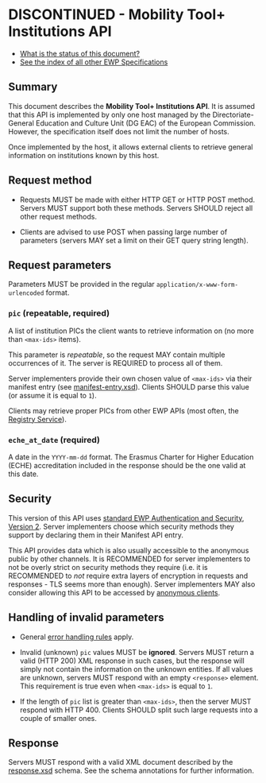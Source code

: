 DISCONTINUED - Mobility Tool+ Institutions API
==============================================

* [What is the status of this document?][statuses]
* [See the index of all other EWP Specifications][develhub]


Summary
-------

This document describes the **Mobility Tool+ Institutions API**.
It is assumed that this API is implemented by only one host managed by
the Directoriate-General Education and Culture Unit (DG EAC) of the European Commission.
However, the specification itself does not limit the number of hosts.

Once implemented by the host, it allows external clients to retrieve general
information on institutions known by this host.


Request method
--------------

 * Requests MUST be made with either HTTP GET or HTTP POST method. Servers MUST
   support both these methods. Servers SHOULD reject all other request methods.

 * Clients are advised to use POST when passing large number of parameters
   (servers MAY set a limit on their GET query string length).


Request parameters
------------------

Parameters MUST be provided in the regular `application/x-www-form-urlencoded`
format.


### `pic` (repeatable, required)

A list of institution PICs the client wants to retrieve information on (no more than `<max-ids>` items).

This parameter is *repeatable*, so the request MAY contain multiple occurrences
of it. The server is REQUIRED to process all of them.

Server implementers provide their own chosen value of `<max-ids>` via their manifest entry
(see [manifest-entry.xsd](manifest-entry.xsd)). Clients SHOULD parse this value
(or assume it is equal to `1`).

Clients may retrieve proper PICs from other EWP APIs (most often, the [Registry Service][registry-spec]).

### `eche_at_date` (required)

A date in the `YYYY-mm-dd` format. The Erasmus Charter for Higher Education (ECHE) accreditation
included in the response should be the one valid at this date.


Security
--------

This version of this API uses [standard EWP Authentication and Security, Version 2][sec-v2].
Server implementers choose which security methods they
support by declaring them in their Manifest API entry.

This API provides data which is also usually accessible to the anonymous public
by other channels. It is RECOMMENDED for server implementers to not be overly
strict on security methods they require (i.e. it is RECOMMENDED to *not*
require extra layers of encryption in requests and responses - TLS seems more
than enough). Server implementers MAY also consider allowing this API to be
accessed by [anonymous clients][cliauth-none].


Handling of invalid parameters
------------------------------

 * General [error handling rules][error-handling] apply.

 * Invalid (unknown) `pic` values MUST be **ignored**.
   Servers MUST return a valid (HTTP 200) XML response in such cases, but the
   response will simply not contain the information on the unknown entities.
   If all values are unknown, servers MUST respond with an empty `<response>`
   element. This requirement is true even when `<max-ids>` is equal to `1`.

 * If the length of `pic` list is greater than `<max-ids>`, then the server MUST respond with HTTP 400.
   Clients SHOULD split such large requests into a couple of smaller ones.


Response
--------

Servers MUST respond with a valid XML document described by the
[response.xsd](response.xsd) schema. See the schema annotations for further
information.


[develhub]: http://developers.erasmuswithoutpaper.eu/
[statuses]: https://github.com/erasmus-without-paper/ewp-specs-management#statuses
[registry-spec]: https://github.com/erasmus-without-paper/ewp-specs-api-registry
[error-handling]: https://github.com/erasmus-without-paper/ewp-specs-architecture#error-handling
[cliauth-none]: https://github.com/erasmus-without-paper/ewp-specs-sec-cliauth-none
[sec-v2]: https://github.com/erasmus-without-paper/ewp-specs-sec-intro/tree/stable-v2

